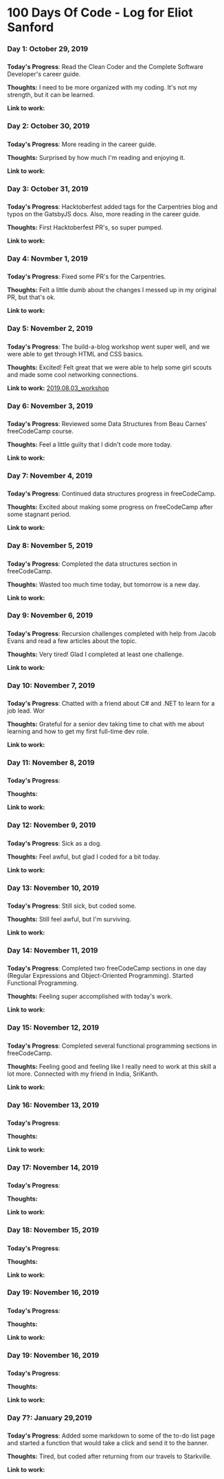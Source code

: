 # 100 Days Of Code - Log for Eliot Sanford

### Day 1: October 29, 2019
#####

**Today's Progress**: Read the Clean Coder and the Complete Software Developer's career guide.


**Thoughts:** I need to be more organized with my coding. It's not my strength, but it can be learned.

**Link to work:** 

### Day 2: October 30, 2019
#####

**Today's Progress**: More reading in the career guide.

**Thoughts:** Surprised by how much I'm reading and enjoying it.

**Link to work:** 

### Day 3: October 31, 2019
#####

**Today's Progress**: Hacktoberfest added tags for the Carpentries blog and typos on the GatsbyJS docs. Also, more reading in the career guide.


**Thoughts:** First Hacktoberfest PR's, so super pumped.

**Link to work:** 


### Day 4: Novmber 1, 2019
#####

**Today's Progress**: Fixed some PR's for the Carpentries.

**Thoughts:** Felt a little dumb about the changes I messed up in my original PR, but that's ok. 

**Link to work:** 

### Day 5: November 2, 2019
#####

**Today's Progress**: The build-a-blog workshop went super well, and we were able to get through HTML and CSS basics.

**Thoughts:** Excited! Felt great that we were able to help some girl scouts and made some cool networking connections.

**Link to work:** <a href="https://github.com/freecodecampjxn/presentations/tree/master/2019.08.03_workshop">2019.08.03_workshop</a>

### Day 6: November 3, 2019
#####

**Today's Progress**: Reviewed some Data Structures from Beau Carnes' freeCodeCamp course.

**Thoughts:** Feel a little guilty that I didn't code more today.

**Link to work:** <a href="#"></a>

### Day 7: November 4, 2019
#####

**Today's Progress**: Continued data structures progress in freeCodeCamp.

**Thoughts:** Excited about making some progress on freeCodeCamp after some stagnant period.

**Link to work:** <a href="#"></a>

### Day 8: November 5, 2019
#####

**Today's Progress**: Completed the data structures section in freeCodeCamp.

**Thoughts:** Wasted too much time today, but tomorrow is a new day.

**Link to work:** <a href="#"></a>

### Day 9: November 6, 2019
#####

**Today's Progress**: Recursion challenges completed with help from Jacob Evans and read a few articles about the topic.

**Thoughts:** Very tired! Glad I completed at least one challenge.

**Link to work:** <a href="#"></a>

### Day 10: November 7, 2019
#####

**Today's Progress**: Chatted with a friend about C# and .NET to learn for a job lead. Wor

**Thoughts:** Grateful for a senior dev taking time to chat with me about learning and how to get my first full-time dev role.

**Link to work:** <a href="#"></a>

### Day 11: November 8, 2019
#####

**Today's Progress**: 

**Thoughts:** 

**Link to work:** <a href="#"></a>

### Day 12: November 9, 2019
#####

**Today's Progress**: Sick as a dog.

**Thoughts:** Feel awful, but glad I coded for a bit today.

**Link to work:** <a href="#"></a>

### Day 13: November 10, 2019
#####

**Today's Progress**: Still sick, but coded some.

**Thoughts:** Still feel awful, but I'm surviving.

**Link to work:** <a href="#"></a>

### Day 14: November 11, 2019
#####

**Today's Progress**: Completed two freeCodeCamp sections in one day (Regular Expressions and Object-Oriented Programming). Started Functional Programming.

**Thoughts:** Feeling super accomplished with today's work.

**Link to work:** <a href="#"></a>

### Day 15: November 12, 2019
#####

**Today's Progress**: Completed several functional programming sections in freeCodeCamp.

**Thoughts:** Feeling good and feeling like I really need to work at this skill a lot more. Connected with my friend in India, SriKanth.

**Link to work:** <a href="#"></a>

### Day 16: November 13, 2019
#####

**Today's Progress**: 

**Thoughts:** 

**Link to work:** <a href="#"></a>

### Day 17: November 14, 2019
#####

**Today's Progress**: 

**Thoughts:** 

**Link to work:** <a href="#"></a>

### Day 18: November 15, 2019
#####

**Today's Progress**: 

**Thoughts:** 

**Link to work:** <a href="#"></a>

### Day 19: November 16, 2019
#####

**Today's Progress**: 

**Thoughts:** 

**Link to work:** <a href="#"></a>

### Day 19: November 16, 2019
#####

**Today's Progress**: 

**Thoughts:** 

**Link to work:** <a href="#"></a>

### Day 7?: January 29,2019
#####

**Today's Progress**: Added some markdown to some of the to-do list page and started a function that would take a click and send it to the banner.

**Thoughts:** Tired, but coded after returning from our travels to Starkville.

**Link to work:** <a href="#"></a>
